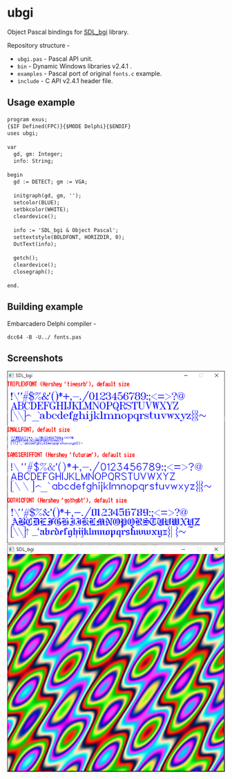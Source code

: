 # ubgi

Object Pascal bindings for [SDL_bgi](http://libxbgi.sourceforge.net) library.

Repository structure - 
- `ubgi.pas` - Pascal API unit.
- `bin` - Dynamic Windows libraries v2.4.1 .
- `examples` - Pascal port of original `fonts.c` example.
- `include` - C API v2.4.1 header file.

## Usage example

```
program exus;
{$IF Defined(FPC)}{$MODE Delphi}{$ENDIF}
uses ubgi;

var
  gd, gm: Integer;
  info: String;

begin  
  gd := DETECT; gm := VGA;
  
  initgraph(gd, gm, '');
  setcolor(BLUE);
  setbkcolor(WHITE);
  cleardevice();

  info := 'SDL_bgi & Object Pascal';
  settextstyle(BOLDFONT, HORIZDIR, 0);
  OutText(info);
  
  getch();
  cleardevice();
  closegraph();
  
end.
```

## Building example

Embarcadero Delphi compiler - 
```
dcc64 -B -U../ fonts.pas
```
## Screenshots

<img src="https://github.com/JulStrat/ubgi/blob/master/examples/fonts.png">
<img src="https://github.com/JulStrat/ubgi/blob/master/examples/plasma.png">